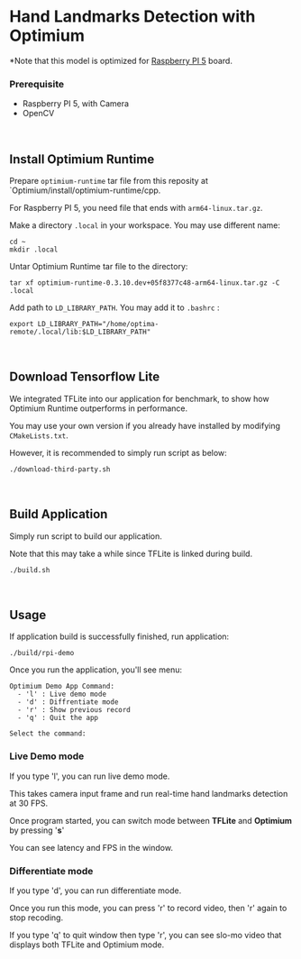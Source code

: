 # Hand Landmarks Detection with Optimium

*Note that this model is optimized for <u>Raspberry PI 5</u> board.

### Prerequisite
- Raspberry PI 5, with Camera
- OpenCV

<br> 

## Install Optimium Runtime

Prepare `optimium-runtime` tar file from this reposity at `Optimium/install/optimium-runtime/cpp.

For Raspberry PI 5, you need file that ends with `arm64-linux.tar.gz`.

Make a directory `.local` in your workspace. You may use different name:

```
cd ~
mkdir .local
```

Untar Optimium Runtime tar file to the directory:
```
tar xf optimium-runtime-0.3.10.dev+05f8377c48-arm64-linux.tar.gz -C .local
```

Add path to `LD_LIBRARY_PATH`. You may add it to `.bashrc` :

```
export LD_LIBRARY_PATH="/home/optima-remote/.local/lib:$LD_LIBRARY_PATH"
```

<br>

## Download Tensorflow Lite
We integrated TFLite into our application for benchmark, to show how Optimium Runtime outperforms in performance.

You may use your own version if you already have installed by modifying `CMakeLists.txt`.

However, it is recommended to simply run script as below:
```
./download-third-party.sh
```

<br>

## Build Application
Simply run script to build our application.

Note that this may take a while since TFLite is linked during build.
```
./build.sh
```

<br>

## Usage
If application build is successfully finished, run application:

```
./build/rpi-demo
```

Once you run the application, you'll see menu:
```
Optimium Demo App Command:
  - 'l' : Live demo mode
  - 'd' : Diffrentiate mode
  - 'r' : Show previous record
  - 'q' : Quit the app

Select the command:
```

### Live Demo mode
If you type 'l', you can run live demo mode. 

This takes camera input frame and run real-time hand landmarks detection at 30 FPS.

Once program started, you can switch mode between **TFLite** and **Optimium** by pressing '**s**'

You can see latency and FPS in the window.

### Differentiate mode
If you type 'd', you can run differentiate mode.

Once you run this mode, you can press 'r' to record video, then 'r' again to stop recoding.

If you type 'q' to quit window then type 'r', you can see slo-mo video that displays both TFLite and Optimium mode.